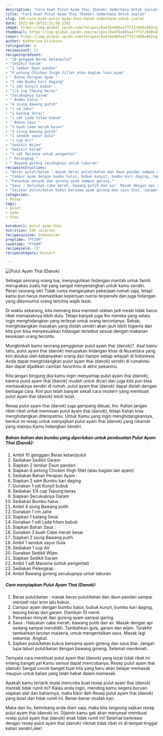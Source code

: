 ```yaml
---
description: "Cara buat Pulut Ayam Thai (Danok) Sederhana Untuk Jualan"
title: "Cara buat Pulut Ayam Thai (Danok) Sederhana Untuk Jualan"
slug: 198-cara-buat-pulut-ayam-thai-danok-sederhana-untuk-jualan
date: 2021-06-16T21:31:59.238Z
image: https://img-global.cpcdn.com/recipes/8a476e46baaf7f37/680x482cq70/pulut-ayam-thai-danok-foto-resep-utama.jpg
thumbnail: https://img-global.cpcdn.com/recipes/8a476e46baaf7f37/680x482cq70/pulut-ayam-thai-danok-foto-resep-utama.jpg
cover: https://img-global.cpcdn.com/recipes/8a476e46baaf7f37/680x482cq70/pulut-ayam-thai-danok-foto-resep-utama.jpg
author: Katherine Erickson
ratingvalue: 4
reviewcount: 13
recipeingredient:
- "10 genggam Beras ketanpulut"
- "Sedikit Garam"
- "2 lembar Daun pandan"
- "6 potong Chicken thigh fillet atau bagian lain ayam"
- " Bahan Perapan Ayam "
- "2 sdm Bumbu kari daging"
- "1 sdt Kunyit bubuk"
- "1/4 cup Tepung beras"
- "Secukupnya Garam"
- " Bumbu halus "
- "4 siung Bawang putih"
- "1 cm Jahe"
- "1 batang Serai"
- "1 sdt Lada hitam bubuk"
- " Bahan Saus "
- "3 buah Cabe merah besar"
- "2 siung Bawang putih"
- "1 sendok sayur Gula"
- "1 cup Air"
- "Sedikit Wijen"
- "Sedikit Garam"
- "1 sdt Maizena untuk pengental"
- " Pelengkap "
- " Bawang goreng secukupnya untuk taburan"
recipeinstructions:
- "Beras pulut/ketan : masak beras pulut/ketan dan daun pandan sampai menjadi nasi aron lalu kukus."
- "Campur ayam dengan bumbu halus, bubuk kunyit, bumbu kari daging, tepung beras dan garam. Diamkan 10 menit."
- "Panaskan minyak dan goreng ayam sampai garing."
- "Saus : Haluskan cabe merah, bawang putih dan air. Masak dengan api sedang sampai mendidih. Tambahkan gula, garam dan wijen. Terakhir tambahkan larutan maizena, untuk mengentalkan saus. Masak lagi sebentar. Angkat."
- "Sajikan pulut/ketan kukus bersama ayam goreng dan saus thai. Jangan lupa taburi pulut/ketan dengan bawang goreng. Selamat menikmati."
categories:
- Resep
tags:
- pulut
- ayam
- thai

katakunci: pulut ayam thai 
nutrition: 246 calories
recipecuisine: Indonesian
preptime: "PT26M"
cooktime: "PT48M"
recipeyield: "3"
recipecategory: Dessert

---
```



![Pulut Ayam Thai (Danok)](https://img-global.cpcdn.com/recipes/8a476e46baaf7f37/680x482cq70/pulut-ayam-thai-danok-foto-resep-utama.jpg)

Sebagai seorang orang tua, menyuguhkan hidangan mantab untuk famili merupakan suatu hal yang sangat menyenangkan untuk kamu sendiri. Peran seorang istri Tidak cuma mengerjakan pekerjaan rumah saja, tetapi kamu pun harus memastikan keperluan nutrisi terpenuhi dan juga hidangan yang dikonsumsi orang tercinta wajib lezat.

Di waktu  sekarang, kita memang bisa membeli olahan jadi meski tidak harus ribet memasaknya lebih dulu. Tetapi banyak juga lho mereka yang selalu ingin menghidangkan yang terlezat untuk orang tercintanya. Sebab, menghidangkan masakan yang diolah sendiri akan jauh lebih higienis dan kita pun bisa menyesuaikan hidangan tersebut sesuai dengan makanan kesukaan orang tercinta. 



Mungkinkah kamu seorang penggemar pulut ayam thai (danok)?. Asal kamu tahu, pulut ayam thai (danok) merupakan hidangan khas di Nusantara yang kini disukai oleh kebanyakan orang dari hampir setiap wilayah di Indonesia. Anda dapat menghidangkan pulut ayam thai (danok) sendiri di rumahmu dan dapat dijadikan camilan favoritmu di akhir pekanmu.

Kita jangan bingung jika kamu ingin menyantap pulut ayam thai (danok), karena pulut ayam thai (danok) mudah untuk dicari dan juga kita pun bisa memasaknya sendiri di rumah. pulut ayam thai (danok) dapat diolah dengan berbagai cara. Kini pun telah banyak sekali cara modern yang membuat pulut ayam thai (danok) lebih lezat.

Resep pulut ayam thai (danok) juga gampang dibuat, lho. Kalian jangan ribet-ribet untuk memesan pulut ayam thai (danok), tetapi Kalian bisa menghidangkan ditempatmu. Untuk Kamu yang ingin menghidangkannya, berikut ini resep untuk menyajikan pulut ayam thai (danok) yang nikamat yang mampu Kamu hidangkan sendiri.

<!--inarticleads1-->

##### Bahan-bahan dan bumbu yang diperlukan untuk pembuatan Pulut Ayam Thai (Danok):

1. Ambil 10 genggam Beras ketan/pulut
1. Sediakan Sedikit Garam
1. Siapkan 2 lembar Daun pandan
1. Siapkan 6 potong Chicken thigh fillet (atau bagian lain ayam)
1. Sediakan  Bahan Perapan Ayam :
1. Siapkan 2 sdm Bumbu kari daging
1. Gunakan 1 sdt Kunyit bubuk
1. Sediakan 1/4 cup Tepung beras
1. Siapkan Secukupnya Garam
1. Sediakan  Bumbu halus :
1. Ambil 4 siung Bawang putih
1. Gunakan 1 cm Jahe
1. Siapkan 1 batang Serai
1. Gunakan 1 sdt Lada hitam bubuk
1. Siapkan  Bahan Saus :
1. Gunakan 3 buah Cabe merah besar
1. Siapkan 2 siung Bawang putih
1. Ambil 1 sendok sayur Gula
1. Sediakan 1 cup Air
1. Gunakan Sedikit Wijen
1. Siapkan Sedikit Garam
1. Ambil 1 sdt Maizena (untuk pengental)
1. Sediakan  Pelengkap :
1. Ambil  Bawang goreng secukupnya untuk taburan




<!--inarticleads2-->

##### Cara menyiapkan Pulut Ayam Thai (Danok):

1. Beras pulut/ketan : masak beras pulut/ketan dan daun pandan sampai menjadi nasi aron lalu kukus.
1. Campur ayam dengan bumbu halus, bubuk kunyit, bumbu kari daging, tepung beras dan garam. Diamkan 10 menit.
1. Panaskan minyak dan goreng ayam sampai garing.
1. Saus : Haluskan cabe merah, bawang putih dan air. Masak dengan api sedang sampai mendidih. Tambahkan gula, garam dan wijen. Terakhir tambahkan larutan maizena, untuk mengentalkan saus. Masak lagi sebentar. Angkat.
1. Sajikan pulut/ketan kukus bersama ayam goreng dan saus thai. Jangan lupa taburi pulut/ketan dengan bawang goreng. Selamat menikmati.




Ternyata cara membuat pulut ayam thai (danok) yang lezat tidak ribet ini enteng banget ya! Kamu semua dapat mencobanya. Resep pulut ayam thai (danok) Sangat cocok banget buat kita yang baru akan belajar memasak maupun untuk kalian yang telah hebat dalam memasak.

Apakah kamu tertarik mulai mencoba buat resep pulut ayam thai (danok) mantab tidak rumit ini? Kalau anda ingin, mending kamu segera buruan siapkan alat dan bahannya, maka bikin deh Resep pulut ayam thai (danok) yang lezat dan tidak rumit ini. Benar-benar mudah kan. 

Maka dari itu, ketimbang anda diam saja, maka kita langsung sajikan resep pulut ayam thai (danok) ini. Dijamin kamu gak akan menyesal membuat resep pulut ayam thai (danok) enak tidak rumit ini! Selamat berkreasi dengan resep pulut ayam thai (danok) nikmat tidak ribet ini di tempat tinggal kalian sendiri,oke!.

